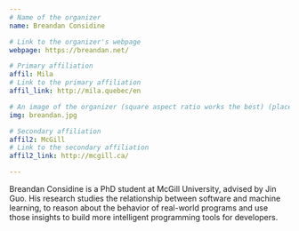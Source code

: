 ```yaml
---
# Name of the organizer
name: Breandan Considine

# Link to the organizer's webpage
webpage: https://breandan.net/

# Primary affiliation
affil: Mila
# Link to the primary affiliation
affil_link: http://mila.quebec/en

# An image of the organizer (square aspect ratio works the best) (place in the `assets/img/organizers` directory)
img: breandan.jpg

# Secondary affiliation
affil2: McGill
# Link to the secondary affiliation
affil2_link: http://mcgill.ca/

---
```


Breandan Considine is a PhD student at McGill University, advised by Jin Guo. His research studies the relationship between software and machine learning, to reason about the behavior of real-world programs and use those insights to build more intelligent programming tools for developers.
